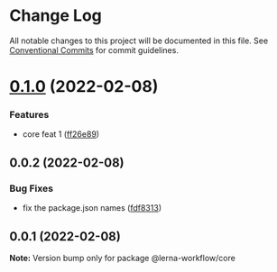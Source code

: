 # Change Log

All notable changes to this project will be documented in this file.
See [Conventional Commits](https://conventionalcommits.org) for commit guidelines.

# [0.1.0](https://github.com/vaz-tiago/lerna-workflow/compare/@vaz-tiago/core@0.0.2...@vaz-tiago/core@0.1.0) (2022-02-08)


### Features

* core feat 1 ([ff26e89](https://github.com/vaz-tiago/lerna-workflow/commit/ff26e89011d4a6ef68cc72182a96b5af63e163dd))





## 0.0.2 (2022-02-08)


### Bug Fixes

* fix the package.json names ([fdf8313](https://github.com/vaz-tiago/lerna-workflow/commit/fdf83135e12a26776132a7ed0c838b8ec347da10))





## 0.0.1 (2022-02-08)

**Note:** Version bump only for package @lerna-workflow/core
